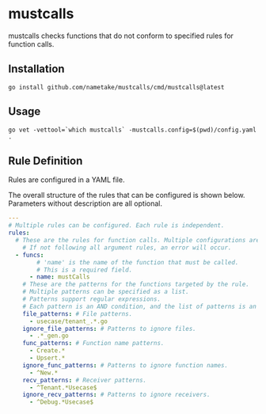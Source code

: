 # mustcalls

mustcalls checks functions that do not conform to specified rules for function calls.

## Installation

```console
go install github.com/nametake/mustcalls/cmd/mustcalls@latest
```

## Usage

```console
go vet -vettool=`which mustcalls` -mustcalls.config=$(pwd)/config.yaml .
```

## Rule Definition

Rules are configured in a YAML file.

The overall structure of the rules that can be configured is shown below. Parameters without description are all optional.

```yaml
---
# Multiple rules can be configured. Each rule is independent.
rules:
  # These are the rules for function calls. Multiple configurations are possible within each rule.
    # If not following all argument rules, an error will occur.
  - funcs:
        # 'name' is the name of the function that must be called.
        # This is a required field.
      - name: mustCalls
    # These are the patterns for the functions targeted by the rule.
    # Multiple patterns can be specified as a list.
    # Patterns support regular expressions.
    # Each pattern is an AND condition, and the list of patterns is an OR condition.
    file_patterns: # File patterns.
      - usecase/tenant_.*.go
    ignore_file_patterns: # Patterns to ignore files.
      - .*_gen.go
    func_patterns: # Function name patterns.
      - Create.*
      - Upsert.*
    ignore_func_patterns: # Patterns to ignore function names.
      - ^New.*
    recv_patterns: # Receiver patterns.
      - ^Tenant.*Usecase$
    ignore_recv_patterns: # Patterns to ignore receivers.
      - ^Debug.*Usecase$
```
